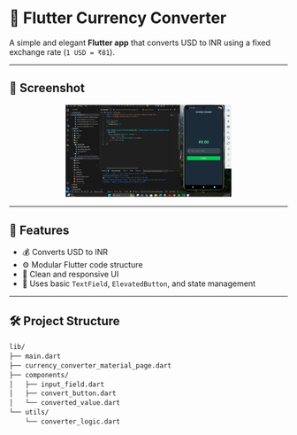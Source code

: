 # 💱 Flutter Currency Converter

A simple and elegant **Flutter app** that converts USD to INR using a fixed exchange rate (`1 USD = ₹81`).

---

## 📸 Screenshot

<div align="center">
  <img src="screenshot.png" alt="App Screenshot" width="300" />
</div>

---

## 🚀 Features

- 💰 Converts USD to INR
- ⚙️ Modular Flutter code structure
- 🎯 Clean and responsive UI
- 📱 Uses basic `TextField`, `ElevatedButton`, and state management

---

## 🛠️ Project Structure

```bash
lib/
├── main.dart
├── currency_converter_material_page.dart
├── components/
│   ├── input_field.dart
│   ├── convert_button.dart
│   └── converted_value.dart
└── utils/
    └── converter_logic.dart
